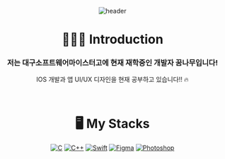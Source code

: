 <div align = center>

  
![header](https://capsule-render.vercel.app/api?type=waving&&color=0:EEFF00,100:a82da8&height=120&section=header&text=IOS%20Mingyu&fontSize=50)
  
# 👨🏻‍💻 Introduction
### 저는 대구소프트웨어마이스터고에 현재 재학중인 개발자 꿈나무입니다!
  IOS 개발과 앱 UI/UX 디자인을 현재 공부하고 있습니다!! 🔥
  
&nbsp;
# 🖥️ My Stacks
[![C](https://img.shields.io/badge/C-A8B9CC?style=for-the-badge&logo=c&logoColor=black)](https://en.cppreference.com/w/)
[![C++](https://img.shields.io/badge/C++-00599C?style=for-the-badge&logo=c%2B%2B&logoColor=white)](https://en.cppreference.com/w/)
[![Swift](https://img.shields.io/badge/Swift-F05138?style=for-the-badge&logo=swift&logoColor=white)](https://developer.apple.com/swift/)
[![Figma](https://img.shields.io/badge/Figma-F24E1E?style=for-the-badge&logo=figma&logoColor=white)](https://www.figma.com)
[![Photoshop](https://img.shields.io/badge/Photoshop-31A8FF?style=for-the-badge&logo=adobe%20photoshop&logoColor=white)](https://www.adobe.com/products/photoshop)
 

